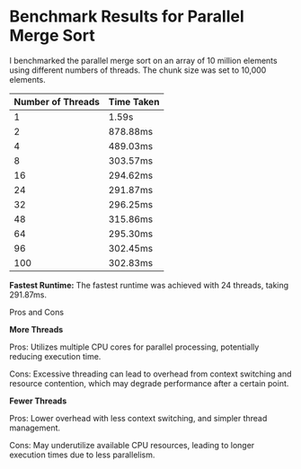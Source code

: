 # Benchmark Results for Parallel Merge Sort

I benchmarked the parallel merge sort on an array of 10 million elements using different numbers of threads. The chunk size was set to 10,000 elements.

| Number of Threads | Time Taken |
|-------------------|------------|
| 1                 | 1.59s      |
| 2                 | 878.88ms   |
| 4                 | 489.03ms   |
| 8                 | 303.57ms   |
| 16                | 294.62ms   |
| 24                | 291.87ms   |
| 32                | 296.25ms   |
| 48                | 315.86ms   |
| 64                | 295.30ms   |
| 96                | 302.45ms   |
| 100               | 302.83ms   |

**Fastest Runtime:** The fastest runtime was achieved with 24 threads, taking 291.87ms.

Pros and Cons

**More Threads**

Pros: Utilizes multiple CPU cores for parallel processing, potentially reducing execution time.

Cons: Excessive threading can lead to overhead from context switching and resource contention, which may degrade performance after a certain point.

**Fewer Threads**

Pros: Lower overhead with less context switching, and simpler thread management.

Cons: May underutilize available CPU resources, leading to longer execution times due to less parallelism.